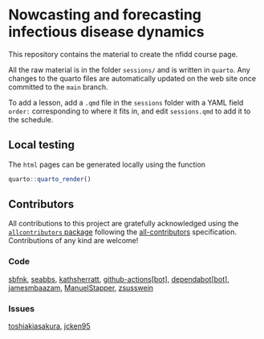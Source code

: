 
# Nowcasting and forecasting infectious disease dynamics

This repository contains the material to create the nfidd course page.

All the raw material is in the folder `sessions/` and is written in
`quarto`. Any changes to the quarto files are automatically updated on
the web site once committed to the `main` branch.

To add a lesson, add a `.qmd` file in the `sessions` folder with a YAML
field `order:` corresponding to where it fits in, and edit
`sessions.qmd` to add it to the schedule.

## Local testing

The `html` pages can be generated locally using the function

``` r
quarto::quarto_render()
```

## Contributors

<!-- ALL-CONTRIBUTORS-LIST:START - Do not remove or modify this section -->
<!-- prettier-ignore-start -->
<!-- markdownlint-disable -->

All contributions to this project are gratefully acknowledged using the
[`allcontributors`
package](https://github.com/ropenscilabs/allcontributors) following the
[all-contributors](https://allcontributors.org) specification.
Contributions of any kind are welcome!

### Code

<a href="https://github.com/nfidd/nfidd/commits?author=sbfnk">sbfnk</a>,
<a href="https://github.com/nfidd/nfidd/commits?author=seabbs">seabbs</a>,
<a href="https://github.com/nfidd/nfidd/commits?author=kathsherratt">kathsherratt</a>,
<a href="https://github.com/nfidd/nfidd/commits?author=github-actions[bot]">github-actions\[bot\]</a>,
<a href="https://github.com/nfidd/nfidd/commits?author=dependabot[bot]">dependabot\[bot\]</a>,
<a href="https://github.com/nfidd/nfidd/commits?author=jamesmbaazam">jamesmbaazam</a>,
<a href="https://github.com/nfidd/nfidd/commits?author=ManuelStapper">ManuelStapper</a>,
<a href="https://github.com/nfidd/nfidd/commits?author=zsusswein">zsusswein</a>

### Issues

<a href="https://github.com/nfidd/nfidd/issues?q=is%3Aissue+author%3Atoshiakiasakura">toshiakiasakura</a>,
<a href="https://github.com/nfidd/nfidd/issues?q=is%3Aissue+author%3Ajcken95">jcken95</a>

<!-- markdownlint-enable -->
<!-- prettier-ignore-end -->
<!-- ALL-CONTRIBUTORS-LIST:END -->

